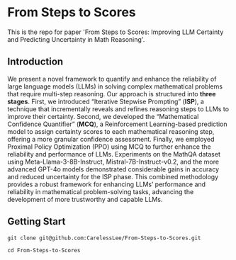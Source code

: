# From Steps to Scores

This is the repo for paper 'From Steps to Scores: Improving LLM Certainty and Predicting Uncertainty in Math Reasoning'.



## Introduction

We present a novel framework to quantify and enhance the reliability of large language models (LLMs) in solving complex mathematical problems that require multi-step reasoning. Our approach is structured into **three stages**. First, we introduced “Iterative Stepwise Prompting” (**ISP**), a technique that incrementally reveals and refines reasoning steps to LLMs to improve their certainty. Second, we developed the “Mathematical Confidence Quantifier” (**MCQ**), a Reinforcement Learning-based prediction model to assign certainty scores to each mathematical reasoning step, offering a more granular confidence assessment. Finally, we employed Proximal Policy Optimization (PPO) using MCQ to further enhance the reliability and performance of LLMs. Experiments on the MathQA dataset using Meta-Llama-3-8B-Instruct, Mistral-7B-Instruct-v0.2, and the more advanced GPT-4o models demonstrated considerable gains in accuracy and reduced uncertainty for the ISP phase. This combined methodology provides a robust framework for enhancing LLMs’ performance and reliability in mathematical problem-solving tasks, advancing the development of more trustworthy and capable LLMs.



## Getting Start

``` 
git clone git@github.com:CarelessLee/From-Steps-to-Scores.git

cd From-Steps-to-Scores
```





